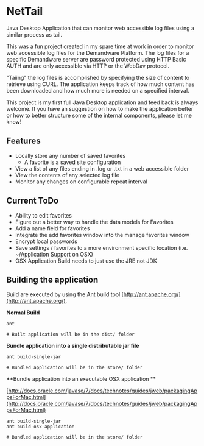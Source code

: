 NetTail
=======

Java Desktop Application that can monitor web accessible log files using a similar process as tail.

This was a fun project created in my spare time at work in order to monitor web accessible log files for the Demandware Platform.  The log files for a specific Demandware server are password protected using HTTP Basic AUTH and are only accessible via HTTP or the WebDav protocol.

"Taiing" the log files is accomplished by specifying the size of content to retrieve using CURL. The application keeps track of how much content has been downloaded and how much more is needed on a specified interval.

This project is my first full Java Desktop application and feed back is always welcome. If you have an suggestion on how to make the application better or how to better structure some of the internal components, please let me know!

## Features
* Locally store any number of saved favorites
	* A favorite is a saved site configuration
* View a list of any files ending in .log or .txt in a web accessible folder
* View the contents of any selected log file
* Monitor any changes on configurable repeat interval

## Current ToDo
* Ability to edit favorites
* Figure out a better way to handle the data models for Favorites
* Add a name field for favorites
* Integrate the add favorites window into the manage favorites window
* Encrypt local passwords
* Save settings / favorites to a more environment specific location (i.e. ~/Application Support on OSX)
* OSX Application Build needs to just use the JRE not JDK

## Building the application

Build are executed by using the Ant build tool [http://ant.apache.org/](http://ant.apache.org/).

**Normal Build**

```
ant

# Built application will be in the dist/ folder
```

**Bundle application into a single distributable jar file**

```
ant build-single-jar

# Bundled application will be in the store/ folder
```

**Bundle application into an executable OSX application **

[http://docs.oracle.com/javase/7/docs/technotes/guides/jweb/packagingAppsForMac.html](http://docs.oracle.com/javase/7/docs/technotes/guides/jweb/packagingAppsForMac.html)

```
ant build-single-jar
ant build-osx-application

# Bundled application will be in the store/ folder
```

